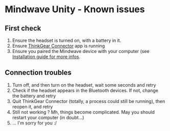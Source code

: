 # Mindwave Unity - Known issues

## First check

1. Ensure the headset is turned on, with a battery in it.
2. Ensure [ThinkGear Connector](http://developer.neurosky.com/docs/doku.php?id=thinkgear_connector_tgc) app is running
3. Ensure you paired the Mindwave device with your computer (see [Installation guide for more infos](../README.md).

## Connection troubles

1. Turn off, and then turn on the headset, wait some seconds and retry
2. Check if the headset appears in the Bluetooth devices. If not, change the battery and retry
3. Quit ThinkGear Connector (totally, a process could still be running), then reopen it, and retry
4. Still not working ? Mh, things become complicated. May you should restart your computer (in doubt...)
5. ... I'm sorry for you :/
